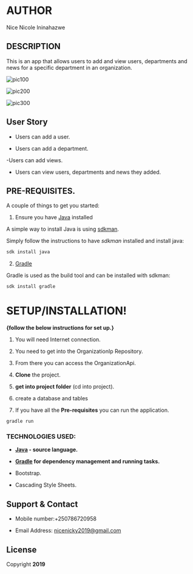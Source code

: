 # AUTHOR

Nice Nicole Ininahazwe


## DESCRIPTION

This is an app that allows users to add and view users, departments and news for a specific department in an organization.


![pic100](https://user-images.githubusercontent.com/52698242/66050503-a077b700-e52d-11e9-8348-02c43f163536.png)

![pic200](https://user-images.githubusercontent.com/52698242/66050513-a372a780-e52d-11e9-843f-0a2fbd8c6a1c.png)

![pic300](https://user-images.githubusercontent.com/52698242/66050520-a53c6b00-e52d-11e9-87d4-544be369c49b.png)


## User Story

- Users can add a user.

- Users can add a department.

-Users can add views.

- Users can view users, departments and news they added.

## PRE-REQUISITES.

A couple of things to get you started:

1. Ensure you have [Java](https://java.com/en/download/) installed

A simple way to install Java is using [sdkman](https://sdkman.io/).

Simply follow the instructions to have _sdkman_ installed and install java:

```bash
sdk install java
```

2. [Gradle](https://gradle.org/)

Gradle is used as the build tool and can be installed with sdkman:

```bash
sdk install gradle
```

# **SETUP/INSTALLATION!**

**{follow the below instructions for set up.}**

1. You will need Internet connection.

2. You need to get into the OrganizationIp Repository.

3. From there you can access the OrganizationApi.

4. **Clone** the project.

5. **get into project folder** (cd into project).

6. create a database and tables

7. If you have all the **Pre-requisites** you can run the application.

```
gradle run
```
### TECHNOLOGIES USED:

- **[Java](https://java.com/en/download/) - source language.**

- **[Gradle](https://gradle.org/) for dependency management and running tasks.**

- Bootstrap.

- Cascading Style Sheets.


## Support & Contact

- Mobile number:+250786720958

- Email Address: nicenicky2019@gmail.com



## License

Copyright **2019**
